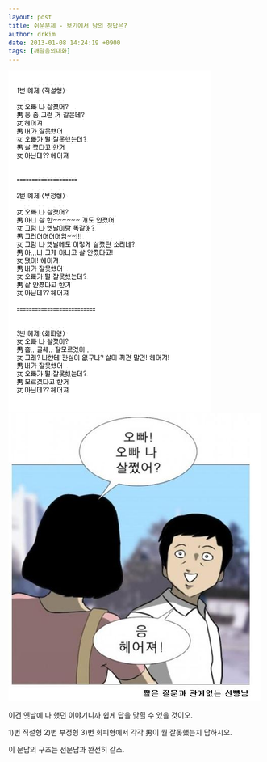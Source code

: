 ```yaml
---
layout: post
title: 쉬운문제 - 보기에서 남의 정답은?
author: drkim
date: 2013-01-08 14:24:19 +0900
tags: [깨달음의대화]
---
```

 
![](/files/attach/images/198/766/311/11111.GIF)![](/files/attach/images/198/766/311/11112.JPG)





이건 옛날에 다 했던 이야기니까 쉽게 답을 맞힐 수 있을 것이오.

1)번 직설형 2)번 부정형 3)번 회피형에서 각각 男이 뭘 잘못했는지 답하시오. 



이 문답의 구조는 선문답과 완전히 같소.